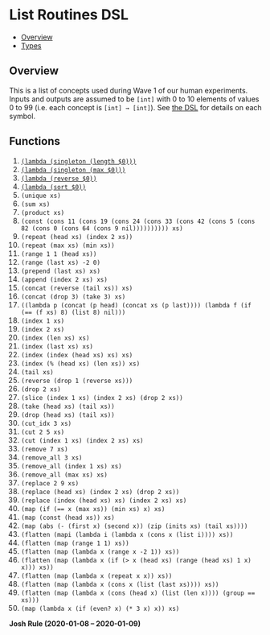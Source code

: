 # List Routines DSL

- [Overview](#overview)
- [Types](#types)

## Overview

This is a list of concepts used during Wave 1 of our human experiments. Inputs and outputs are assumed to be `[int]` with 0 to 10 elements of values 0 to 99 (i.e. each concept is `[int] → [int]`). See [the DSL](./dsl.md) for details on each symbol.

## Functions

1. [`(lambda (singleton (length $0)))`](json/c001.json)
2. [`(lambda (singleton (max $0)))`](json/c002.json)
3. [`(lambda (reverse $0))`](json/c003.json)
4. [`(lambda (sort $0))`](json/c004.json)
5. `(unique xs)`
6. `(sum xs)`
7. `(product xs)`
8. `(const (cons 11 (cons 19 (cons 24 (cons 33 (cons 42 (cons 5 (cons 82 (cons 0 (cons 64 (cons 9 nil)))))))))) xs)`
9. `(repeat (head xs) (index 2 xs))`
10. `(repeat (max xs) (min xs))`
11. `(range 1 1 (head xs))`
12. `(range (last xs) -2 0)`
13. `(prepend (last xs) xs)`
14. `(append (index 2 xs) xs)`
15. `(concat (reverse (tail xs)) xs)`
16. `(concat (drop 3) (take 3) xs)`
17. `((lambda p (concat (p head) (concat xs (p last)))) (lambda f (if (== (f xs) 8) (list 8) nil)))`
18. `(index 1 xs)`
19. `(index 2 xs)`
20. `(index (len xs) xs)`
21. `(index (last xs) xs)`
22. `(index (index (head xs) xs) xs)`
23. `(index (% (head xs) (len xs)) xs)`
24. `(tail xs)`
25. `(reverse (drop 1 (reverse xs)))`
26. `(drop 2 xs)`
27. `(slice (index 1 xs) (index 2 xs) (drop 2 xs))`
28. `(take (head xs) (tail xs))`
29. `(drop (head xs) (tail xs))`
30. `(cut_idx 3 xs)`
31. `(cut 2 5 xs)`
32. `(cut (index 1 xs) (index 2 xs) xs)`
33. `(remove 7 xs)`
34. `(remove_all 3 xs)`
35. `(remove_all (index 1 xs) xs)`
36. `(remove_all (max xs) xs)`
37. `(replace 2 9 xs)`
38. `(replace (head xs) (index 2 xs) (drop 2 xs))`
39. `(replace (index (head xs) xs) (index 2 xs) xs)`
40. `(map (if (== x (max xs)) (min xs) x) xs)`
41. `(map (const (head xs)) xs)`
42. `(map (abs (- (first x) (second x)) (zip (inits xs) (tail xs))))`
43. `(flatten (mapi (lambda i (lambda x (cons x (list i)))) xs))`
44. `(flatten (map (range 1 1) xs))`
45. `(flatten (map (lambda x (range x -2 1)) xs))`
46. `(flatten (map (lambda x (if (> x (head xs) (range (head xs) 1 x) x))) xs))`
47. `(flatten (map (lambda x (repeat x x)) xs))`
48. `(flatten (map (lambda x (cons x (list (last xs)))) xs))`
49. `(flatten (map (lambda x (cons (head x) (list (len x)))) (group == xs)))`
50. `(map (lambda x (if (even? x) (* 3 x) x)) xs)`

**Josh Rule (2020-01-08 &ndash; 2020-01-09)**
